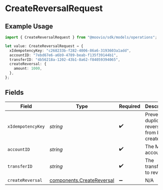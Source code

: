 # CreateReversalRequest

## Example Usage

```typescript
import { CreateReversalRequest } from "@moovio/sdk/models/operations";

let value: CreateReversalRequest = {
  xIdempotencyKey: "c268233b-f282-4006-86a6-3193603a1add",
  accountID: "7ebd67e6-a6b9-4789-beab-f135f39144b1",
  transferID: "4b56218a-1202-43b1-8a62-f84059394065",
  createReversal: {
    amount: 1000,
  },
};
```

## Fields

| Field                                                                  | Type                                                                   | Required                                                               | Description                                                            |
| ---------------------------------------------------------------------- | ---------------------------------------------------------------------- | ---------------------------------------------------------------------- | ---------------------------------------------------------------------- |
| `xIdempotencyKey`                                                      | *string*                                                               | :heavy_check_mark:                                                     | Prevents duplicate reversals from being created.                       |
| `accountID`                                                            | *string*                                                               | :heavy_check_mark:                                                     | The Moov account ID.                                                   |
| `transferID`                                                           | *string*                                                               | :heavy_check_mark:                                                     | The transfer ID to reverse.                                            |
| `createReversal`                                                       | [components.CreateReversal](../../models/components/createreversal.md) | :heavy_minus_sign:                                                     | N/A                                                                    |
